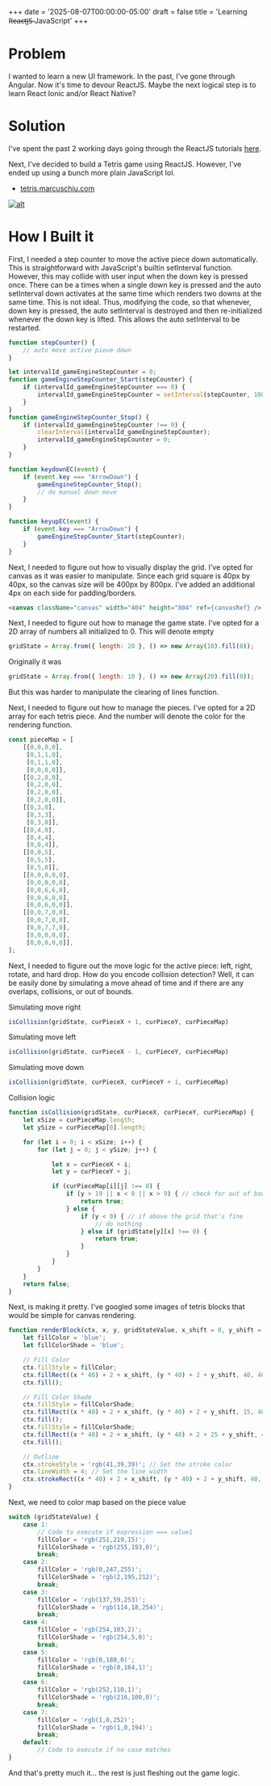 +++
date = '2025-08-07T00:00:00-05:00'
draft = false
title = 'Learning R̶e̶a̶c̶t̶J̶S̶ JavaScript'
+++

# Problem

I wanted to learn a new UI framework. In the past, I've gone through Angular.
Now it's time to devour ReactJS. Maybe the next logical step is to learn 
React Ionic and/or React Native?

# Solution

I've spent the past 2 working days going through the ReactJS tutorials 
[here](https://react.dev/learn/your-first-component).

Next, I've decided to build a Tetris game using ReactJS.
However, I've ended up using a bunch more plain JavaScript lol.

- [tetris.marcuschiu.com](https://tetris.marcuschiu.com)

[![alt](assets/tetris.jpeg)](https://tetris.marcuschiu.com)

# How I Built it

First, I needed a step counter to move the active
piece down automatically. This is straightforward with JavaScript's 
builtin setInterval function. However, this may collide with user input 
when the down key is pressed once. There can be a times when a
single down key is pressed and the auto setInterval down activates
at the same time which renders two downs at the same time. This is 
not ideal. Thus, modifying the code, so that whenever, down key 
is pressed, the auto setInterval is destroyed and then re-initialized
whenever the down key is lifted. This allows the auto setInterval
to be restarted.

```js
function stepCounter() {
    // auto move active pieve down
}

let intervalId_gameEngineStepCounter = 0;
function gameEngineStepCounter_Start(stepCounter) {
    if (intervalId_gameEngineStepCounter === 0) {
        intervalId_gameEngineStepCounter = setInterval(stepCounter, 1000);
    }
}
function gameEngineStepCounter_Stop() {
    if (intervalId_gameEngineStepCounter !== 0) {
        clearInterval(intervalId_gameEngineStepCounter);
        intervalId_gameEngineStepCounter = 0;
    }
}
```

```js
function keydownEC(event) {
    if (event.key === "ArrowDown") {
        gameEngineStepCounter_Stop();
        // do manual down move
    }
}

function keyupEC(event) {
    if (event.key === "ArrowDown") {
        gameEngineStepCounter_Start(stepCounter);
    }
}
```

Next, I needed to figure out how to visually display the grid. I've
opted for canvas as it was easier to manipulate. Since each grid square
is 40px by 40px, so the canvas size will be 400px by 800px. I've added 
an additional 4px on each side for padding/borders.

```html
<canvas className="canvas" width="404" height="804" ref={canvasRef} />
```

Next, I needed to figure out how to manage the game state. I've opted
for a 2D array of numbers all initialized to 0. This will denote empty

```js
gridState = Array.from({ length: 20 }, () => new Array(10).fill(0));
```

Originally it was

```js
gridState = Array.from({ length: 10 }, () => new Array(20).fill(0));
```

But this was harder to manipulate the clearing of lines function.

Next, I needed to figure out how to manage the pieces. I've opted for a 
2D array for each tetris piece. And the number will denote the color for
the rendering function.

```js
const pieceMap = [
    [[0,0,0,0],
     [0,1,1,0],
     [0,1,1,0],
     [0,0,0,0]],
    [[0,2,0,0],
     [0,2,0,0],
     [0,2,0,0],
     [0,2,0,0]],
    [[0,3,0],
     [0,3,3],
     [0,3,0]],
    [[0,4,0],
     [0,4,4],
     [0,0,4]],
    [[0,0,5],
     [0,5,5],
     [0,5,0]],
    [[0,0,0,0,0],
     [0,0,0,0,0],
     [0,0,6,6,0],
     [0,0,6,0,0],
     [0,0,6,0,0]],
    [[0,0,7,0,0],
     [0,0,7,0,0],
     [0,0,7,7,0],
     [0,0,0,0,0],
     [0,0,0,0,0]],
];
```

Next, I needed to figure out the move logic for the active piece: left, right, rotate, and hard drop.
How do you encode collision detection? Well, it can be easily done by simulating a move
ahead of time and if there are any overlaps, collisions, or out of bounds. 

Simulating move right

```js
isCollision(gridState, curPieceX + 1, curPieceY, curPieceMap)
```

Simulating move left

```js
isCollision(gridState, curPieceX - 1, curPieceY, curPieceMap)
```

Simulating move down

```js
isCollision(gridState, curPieceX, curPieceY + 1, curPieceMap)
```

Collision logic

```js
function isCollision(gridState, curPieceX, curPieceY, curPieceMap) {
    let xSize = curPieceMap.length;
    let ySize = curPieceMap[0].length;

    for (let i = 0; i < xSize; i++) {
        for (let j = 0; j < ySize; j++) {

            let x = curPieceX + i;
            let y = curPieceY + j;

            if (curPieceMap[i][j] !== 0) {
                if (y > 19 || x < 0 || x > 9) { // check for out of bounds
                    return true;
                } else {
                    if (y < 0) { // if above the grid that's fine
                        // do nothing
                    } else if (gridState[y][x] !== 0) {
                        return true;
                    }
                }
            }
        }
    }
    return false;
}
```

Next, is making it pretty. I've googled some images of tetris blocks 
that would be simple for canvas rendering.

```js
function renderBlock(ctx, x, y, gridStateValue, x_shift = 0, y_shift = 0) {
    let fillColor = 'blue';
    let fillColorShade = 'blue';

    // Fill Color
    ctx.fillStyle = fillColor;
    ctx.fillRect((x * 40) + 2 + x_shift, (y * 40) + 2 + y_shift, 40, 40); // x, y, width, height
    ctx.fill();

    // Fill Color Shade
    ctx.fillStyle = fillColorShade;
    ctx.fillRect((x * 40) + 2 + x_shift, (y * 40) + 2 + y_shift, 15, 40); // x, y, width, height
    ctx.fill();
    ctx.fillStyle = fillColorShade;
    ctx.fillRect((x * 40) + 2 + x_shift, (y * 40) + 2 + 25 + y_shift, 40, 15); // x, y, width, height
    ctx.fill();

    // Outline
    ctx.strokeStyle = 'rgb(41,39,39)'; // Set the stroke color
    ctx.lineWidth = 4; // Set the line width
    ctx.strokeRect((x * 40) + 2 + x_shift, (y * 40) + 2 + y_shift, 40, 40); // Draw an outlined red rectangle
}
```

Next, we need to color map based on the piece value

```js
switch (gridStateValue) {
    case 1:
        // Code to execute if expression === value1
        fillColor = 'rgb(251,219,15)';
        fillColorShade = 'rgb(255,193,0)';
        break;
    case 2:
        fillColor = 'rgb(0,247,255)';
        fillColorShade = 'rgb(2,195,212)';
        break;
    case 3:
        fillColor = 'rgb(137,59,253)';
        fillColorShade = 'rgb(114,18,254)';
        break;
    case 4:
        fillColor = 'rgb(254,103,2)';
        fillColorShade = 'rgb(254,5,0)';
        break;
    case 5:
        fillColor = 'rgb(0,180,0)';
        fillColorShade = 'rgb(0,164,1)';
        break;
    case 6:
        fillColor = 'rgb(252,110,1)';
        fillColorShade = 'rgb(216,100,0)';
        break;
    case 7:
        fillColor = 'rgb(1,0,252)';
        fillColorShade = 'rgb(1,0,194)';
        break;
    default:
        // Code to execute if no case matches
}
```

And that's pretty much it... the rest is just fleshing out the game logic.
